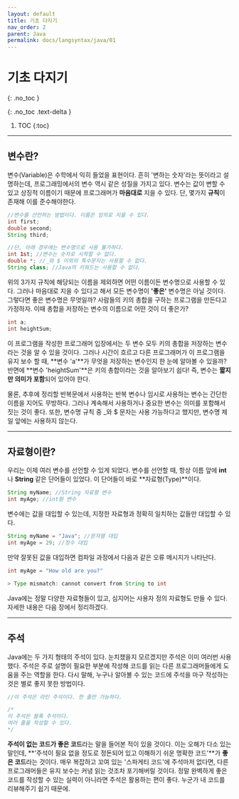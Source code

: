 ```yaml
---
layout: default
title: 기초 다지기
nav_order: 2
parent: Java
permalink: docs/langsyntax/java/01
---
```


# 기초 다지기
{: .no_toc }

{: .no_toc .text-delta }

1. TOC
{:toc}

---

## 변수란?
변수(Variable)은 수학에서 익히 들었을 표현이다. 흔히 '변하는 숫자'라는 뜻이라고 설명하는데, 프로그래밍에서의 변수 역시 같은 성질을 가지고 있다. 변수는 값이 변할 수 있고 상징적 이름이기 때문에 프로그래머가 **마음대로** 지을 수 있다. 단, 몇가지 **규칙**이 존재해 이를 준수해야한다.

```java
//변수를 선언하는 방법이다. 이름은 임의로 지을 수 있다.
int first;
double second;
String third;

//단, 아래 경우에는 변수명으로 사용 불가하다.
int 1st; //변수는 숫자로 시작할 수 없다.
double *; //_와 $ 이외의 특수문자는 사용할 수 없다.
String class; //Java의 키워드는 사용할 수 없다.
```

위의 3가지 규칙에 해당되는 이름을 제외하면 어떤 이름이든 변수명으로 사용할 수 있다. 그러나 마음대로 지을 수 있다고 해서 모든 변수명이 **'좋은'** 변수명은 아닐 것이다. 그렇다면 좋은 변수명은 무엇일까? 사람들의 키의 총합을 구하는 프로그램을 만든다고 가정하자. 이때 총합을 저장하는 변수의 이름으로 어떤 것이 더 좋은가?

```java
int a;
int heightSum;
```

이 프로그램을 작성한 프로그래머 입장에서는 두 변수 모두 키의 총합을 저장하는 변수라는 것을 알 수 있을 것이다. 그러나 시간이 흐르고 다른 프로그래머가 이 프로그램을 유지 보수 할 때, **변수 'a'**가 무엇을 저장하는 변수인지 한 눈에 알아볼 수 있을까? 반면에 **변수 'heightSum'**은 키의 총합이라는 것을 알아보기 쉽다! 즉, 변수는 **짧지만 의미가 포함**되어 있어야 한다.

물론, 추후에 정리할 반복문에서 사용하는 반복 변수나 임시로 사용하는 변수는 간단한 이름을 지어도 무방하다. 그러나 계속해서 사용하거나 중요한 변수는 의미를 포함해서 짓는 것이 좋다. 또한, 변수명 규칙 중 _와 $ 문자는 사용 가능하다고 했지만, 변수명 제일 앞에는 사용하지 않는다.

---

## 자료형이란?
우리는 이제 여러 변수를 선언할 수 있게 되었다. 변수를 선언할 때, 항상 이름 앞에 **int**나 **String** 같은 단어들이 있었다. 이 단어들이 바로 **자료형(Type)**이다. 

```java
String myName; //String 자료형 변수
int myAge; //int형 변수
```

변수에는 값을 대입할 수 있는데, 지정한 자료형과 정확히 일치하는 값들만 대입할 수 있다.

```java
String myName = "Java"; //문자열 대입
int myAge = 29; //정수 대입
```

만약 잘못된 값을 대입하면 컴파일 과정에서 다음과 같은 오류 메시지가 나타난다.

```java
int myAge = "How old are you?"

> Type mismatch: cannot convert from String to int
```

Java에는 정말 다양한 자료형들이 있고, 심지어는 사용자 정의 자료형도 만들 수 있다. 자세한 내용은 다음 장에서 정리하겠다.

---

## 주석
Java에는 두 가지 형태의 주석이 있다. 눈치챘을지 모르겠지만 주석은 이미 여러번 사용했다. 주석은 주로 설명이 필요한 부분에 작성해 코드를 읽는 다른 프로그래머들에게 도움을 주는 역할을 한다. 다시 말해, 누구나 알아볼 수 있는 코드에 주석을 마구 작성하는 것은 별로 좋지 못한 방법이다.

```java
//이 주석은 라인 주석이다. 한 줄만 가능하다.

/*
이 주석은 블록 주석이다.
여러 줄을 작성할 수 있다.
*/
```

**주석이 없는 코드가 좋은 코드**라는 말을 들어본 적이 있을 것이다. 이는 오해가 다소 있는 말인데, **'주석이 필요 없을 정도로 정돈되어 있고 이해하기 쉬운 명확한 코드'**가 **좋은 코드**라는 것이다. 매우 복잡하고 꼬여 있는 '스파게티 코드'에 주석마저 없다면, 다른 프로그래머들은 유지 보수는 커녕 읽는 것조차 포기해버릴 것이다. 정말 완벽하게 좋은 코드를 작성할 수 있는 실력이 아니라면 주석은 활용하는 편이 좋다. 누군가 내 코드를 리뷰해주기 쉽기 때문에.